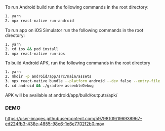 To run Android build run the following commands in the root directory:

```sh
1. yarn
2. npx react-native run-android
```

To run app on iOS Simulator run the following commands in the root directory:

```sh
1. yarn
2. cd ios && pod install
3. npx react-native run-ios
```

To build Android APK, run the following commands in the root directory

```sh
1. yarn
2. mkdir -p android/app/src/main/assets
3. npx react-native bundle --platform android --dev false --entry-file index.js --bundle-output android/app/src/main/assets/index.android.bundle --assets-dest android/app/src/main/res/
4. cd android && ./gradlew assembleDebug
```

APK will be available at android/app/build/outputs/apk/

### DEMO

https://user-images.githubusercontent.com/59798109/196938967-ed224fb3-438e-4855-98c6-1e6e7702f2b0.mov




